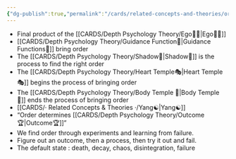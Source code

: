 ```yaml
---
{"dg-publish":true,"permalink":"/cards/related-concepts-and-theories/order/","created":"2023-05-03T00:35:57.899+02:00","updated":"2023-05-24T13:51:25.760+02:00"}
---
```



- Final product of the [[CARDS/Depth Psychology Theory/Ego🙋‍♂️\|Ego🙋‍♂️]] 
- [[CARDS/Depth Psychology Theory/Guidance Function🚿\|Guidance Functions🚿]] bring order 
- The [[CARDS/Depth Psychology Theory/Shadow👤\|Shadow👤]] is the process to find the right order 
- The [[CARDS/Depth Psychology Theory/Heart Temple🎭\|Heart Temple🎭]] begins the process of bringing order 
- The [[CARDS/Depth Psychology Theory/Body Temple 🌳\|Body Temple 🌳]] ends the process of bringing order 
- [[CARDS/· Related Concepts & Theories ·/Yang☯️\|Yang☯️]] 
- “Order determines [[CARDS/Depth Psychology Theory/Outcome🏆\|Outcome🏆]]”
- We find order through experiments and learning from failure. 
- Figure out an outcome, then a process, then try it out and fail. 
- The default state : death, decay, chaos, disintegration, failure 